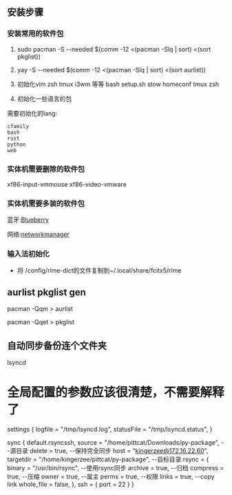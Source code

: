 

## 安装步骤
### 安装常用的软件包
1. sudo pacman -S --needed $(comm -12 <(pacman -Slq | sort) <(sort pkglist))
2. yay -S --needed $(comm -12 <(pacman -Slq | sort) <(sort aurlist))
3. 初始化vim zsh tmux i3wm 等等
bash setup.sh
stow homeconf tmux zsh

4.  初始化一些语言的包

需要初始化的lang:

```
cfamily
bash
rust 
python 
web
```


### 实体机需要删除的软件包
xf86-input-vmmouse
xf86-video-vmware

### 实体机需要多装的软件包

蓝牙:[Blueberry](https://wiki.archlinux.org/index.php/Bluetooth)

网络:[networkmanager](https://wiki.archlinux.org/index.php/NetworkManager#Installation)

### 输入法初始化
- 将 /config/rime-dict的文件复制到~/.local/share/fcitx5/rime


## aurlist pkglist gen
pacman -Qqm > aurlist

pacman -Qqet > pkglist

## 自动同步备份连个文件夹

lsyncd

# 全局配置的参数应该很清楚，不需要解释了
settings {
    logfile    = "/tmp/lsyncd.log",
    statusFile = "/tmp/lsyncd.status",
}

sync {
    default.rsyncssh,
    source = "/home/pittcat/Downloads/py-package",                  --源目录
    delete = true,                          --保持完全同步
    host = "kingerzee@172.16.22.60",
    targetdir = "/home/kingerzee/pittcat/py-package",               --目标目录
    rsync = {
        binary = "/usr/bin/rsync",          --使用rsync同步
        archive = true,                     --归档
        compress = true,                    --压缩
        owner = true,                       --属主
        perms = true,                       --权限
        links = true,                       --copy link
        whole_file = false,
        },
    ssh = {
        port = 22
        }
}

